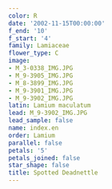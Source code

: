 ```yaml
---
color: R
date: '2002-11-15T00:00:00'
f_end: '10'
f_start: '4'
family: Lamiaceae
flower_type: C
image:
- M_3-0338_IMG.JPG
- M_9-3905_IMG.JPG
- M_8-3899_IMG.JPG
- M_9-3901_IMG.JPG
- M_9-3902_IMG.JPG
latin: Lamium maculatum
lead: M_9-3902_IMG.JPG
lead_sample: false
name: index.en
order: Lamium
parallel: false
petals: '5'
petals_joined: false
star_shape: false
title: Spotted Deadnettle
---
```

